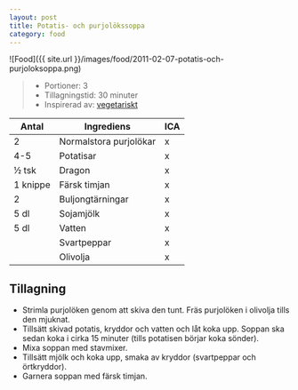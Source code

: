 ```yaml
---
layout: post
title: Potatis- och purjolökssoppa
category: food
---
```


![Food]({{ site.url }}/images/food/2011-02-07-potatis-och-purjoloksoppa.png)

>* Portioner: 3
>* Tillagningstid: 30 minuter
>* Inspirerad av: [vegetariskt](http://www.vegetariskt.com/visarecept.asp?ReceptID=2413)


Antal    | Ingrediens                | ICA
-------- | ------------------------- | ---
2        | Normalstora purjolökar    | x
4-5      | Potatisar                 | x
½ tsk    | Dragon                    | x
1 knippe | Färsk timjan              | x
2        | Buljongtärningar          | x
5 dl     | Sojamjölk                 | x
5 dl     | Vatten                    | x
         | Svartpeppar               | x
         | Olivolja                  | x

Tillagning
----------

* Strimla purjolöken genom att skiva den tunt. Fräs purjolöken i
  olivolja tills den mjuknat.
* Tillsätt skivad potatis, kryddor och vatten och låt koka upp.
  Soppan ska sedan koka i cirka 15 minuter (tills potatisen börjar
  koka sönder).
* Mixa soppan med stavmixer.
* Tillsätt mjölk och koka upp, smaka av kryddor (svartpeppar och örtkryddor).
* Garnera soppan med färsk timjan.

